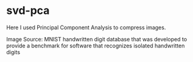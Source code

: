 # svd-pca

Here I used Principal Component Analysis to compress images. 

Image Source: MNIST handwritten digit database that was developed to provide a benchmark for software that recognizes isolated handwritten digits 
